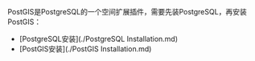 <!-- toc -->

PostGIS是PostgreSQL的一个空间扩展插件，需要先装PostgreSQL，再安装PostGIS：

- [PostgreSQL安装](./PostgreSQL Installation.md)
- [PostGIS安装](./PostGIS Installation.md)
